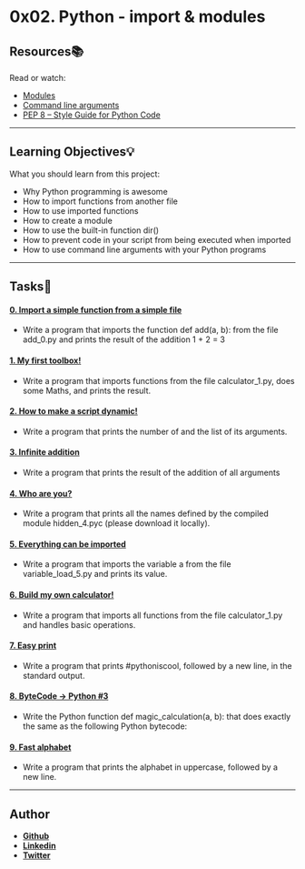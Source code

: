 # 0x02. Python - import & modules

## Resources:books:
Read or watch:
* [Modules](https://intranet.hbtn.io/rltoken/hYag6ME71pOg2xkjqrLDdg)
* [Command line arguments](https://intranet.hbtn.io/rltoken/CkqNLqqCuYsLbkCIVSKLWA)
* [PEP 8 – Style Guide for Python Code](https://intranet.hbtn.io/rltoken/XWzCcj9tvlC2IYjdNDiNAg)

---
## Learning Objectives:bulb:
What you should learn from this project:

* Why Python programming is awesome
* How to import functions from another file
* How to use imported functions
* How to create a module
* How to use the built-in function dir()
* How to prevent code in your script from being executed when imported
* How to use command line arguments with your Python programs

---
## Tasks:pencil:

#### [0. Import a simple function from a simple file](./0-add.py)
* Write a program that imports the function def add(a, b): from the file add_0.py and prints the result of the addition 1 + 2 = 3


#### [1. My first toolbox!](./1-calculation.py)
* Write a program that imports functions from the file calculator_1.py, does some Maths, and prints the result.


#### [2. How to make a script dynamic!](./2-args.py)
* Write a program that prints the number of and the list of its arguments.


#### [3. Infinite addition](./3-infinite_add.py)
* Write a program that prints the result of the addition of all arguments


#### [4. Who are you?](./4-hidden_discovery.py)
* Write a program that prints all the names defined by the compiled module hidden_4.pyc (please download it locally).


#### [5. Everything can be imported](./5-variable_load.py)
* Write a program that imports the variable a from the file variable_load_5.py and prints its value.


#### [6. Build my own calculator!](./100-my_calculator.py)
* Write a program that imports all functions from the file calculator_1.py and handles basic operations.


#### [7. Easy print](./101-easy_print.py)
* Write a program that prints #pythoniscool, followed by a new line, in the standard output.


#### [8. ByteCode -> Python #3](./102-magic_calculation.py)
* Write the Python function def magic_calculation(a, b): that does exactly the same as the following Python bytecode:


#### [9. Fast alphabet](./103-fast_alphabet.py)
* Write a program that prints the alphabet in uppercase, followed by a new line.

---

## Author

* [**Github**](https://github.com/aarizat)
* [**Linkedin**](https://www.linkedin.com/in/aarizatr/)
* [**Twitter**](https://twitter.com/aarizatr)
